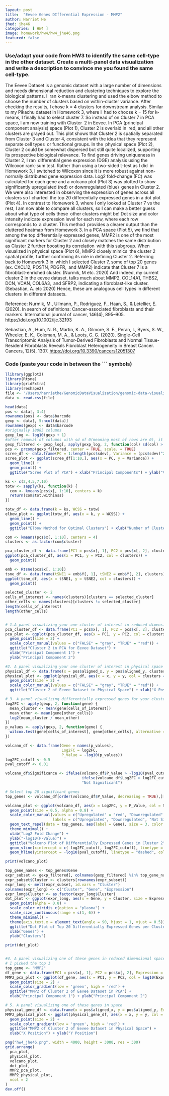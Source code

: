 ```yaml
---
layout: post
title:  "Eevee Genes DIfferential Expression - MMP2"
author: Harriet He
jhed: jhe46
categories: [ HW4 ]
image: homework/hw4/hw4_jhe46.png
featured: false
---
```


### Use/adapt your code from HW3 to identify the same cell-type in the other dataset. Create a multi-panel data visualization and write a description to convince me you found the same cell-type. 

The Eevee Dataset is a genomic dataset with a large number of dimensions and needs dimensional reduction and clustering techniques to explore the biological patterns. I ran k-means clustering and used the elbow method to choose the number of clusters based on within-cluster variance. After checking the results, I chose k = 4 clusters for downstream analysis. Similar to my Pikachu dataset in Homework 3, where I had to choose k = 15 for k-means, I finally had to select cluster 7. So instead of on Cluster 7 in PCA space, I am now training with Cluster 2 in Eevee. In PCA (principal component analysis) space (Plot 1), Cluster 2 is overlaid in red, and all other clusters are grayed out. This plot shows that Cluster 2 is spatially separated from Cluster 3 and Cluster 4, consistent with the idea that they represent separate cell types or functional groups. In the physical space (Plot 2), Cluster 2 could be somewhat dispersed but still quite localized, supporting its prospective biological relevance. To find genes driving uniqueness in Cluster 2, I ran differential gene expression (DGE) analysis using the Wilcoxon rank-sum test. Rather than using a two-sided t-test as I did in Homework 3, I switched to Wilcoxon since it is more robust against non-normally distributed gene expression data. Log2 fold-change (FC) was calculated for each gene and a volcano plot (Plot 3) was plotted to show significantly upregulated (red) or downregulated (blue) genes in Cluster 2. We were also interested in observing the expression of genes across all clusters so I charted the top 20 differentially expressed genes in a dot plot (Plot 4). In contrast to Homework 3, where I only looked at Cluster 7 vs the rest, I am now able to compare all clusters, so I can make a better guess about what type of cells these other clusters might be! Dot size and color intensity indicate expression level for each row, where each row corresponds to a cluster. This method provides a clearer output than the cluttered heatmap from Homework 3. In a PCA space (Plot 5), we find that among the top differentially expressed genes, MMP2 is one of the most significant markers for Cluster 2 and closely matches the same distribution as Cluster 2 further boosting its correlation with this subgroup. When visualized in physical space (Plot 6), MMP2 closely mimics the cluster 2 spatial profile, further confirming its role in defining Cluster 2. Referring back to Homework 3 in which I selected Cluster 7, some of top 20 genes (ex. CXCL12, POSTN, PDGFR, and MMP2) indicate that Cluster 7 is a fibroblast-enriched cluster. (Nurmik, M etc. 2020) And indeed, my current cluster 2 in the eevee dataset, talks much about MMP2, COL14A1, THBS2, DCN, VCAN, COL6A3, and SFRP2, indicating a fibroblast-like cluster. (Sebastian, A. etc 2020) Hence, these are analogous cell types in different clusters in different datasets.



Reference: 
Nurmik, M., Ullmann, P., Rodriguez, F., Haan, S., & Letellier, E. (2020). In search of definitions: Cancer-associated fibroblasts and their markers. International journal of cancer, 146(4), 895–905. https://doi.org/10.1002/ijc.32193

Sebastian, A., Hum, N. R., Martin, K. A., Gilmore, S. F., Peran, I., Byers, S. W., Wheeler, E. K., Coleman, M. A., & Loots, G. G. (2020). Single-Cell Transcriptomic Analysis of Tumor-Derived Fibroblasts and Normal Tissue-Resident Fibroblasts Reveals Fibroblast Heterogeneity in Breast Cancer. Cancers, 12(5), 1307. https://doi.org/10.3390/cancers12051307


### Code (paste your code in between the ``` symbols)

```r
llibrary(ggplot2)
library(Rtsne)
library(gridExtra)
library(reshape2)
file <- '/Users/harriethe/GenomicDataVisualization/genomic-data-visualization-2025/data/eevee.csv.gz'
data <- read.csv(file)

head(data)
pos <- data[, 3:4]
rownames(pos) <- data$barcode
gexp <- data[, 5:ncol(data)]
rownames(gexp) <- data$barcode
#originally 18085 columns 
gexp_log <- log10(gexp + 1)
#after removal of columns with sd of 0(meaning most of rows are 0), it now is 18037 columns
gexp_filtered <- gexp_log[, apply(gexp_log, 2, function(col) sd(col) > 0)]
pcs <- prcomp(gexp_filtered, center = TRUE, scale. = TRUE)
scree_df <- data.frame(PC = 1:length(pcs$sdev), Variance = (pcs$sdev)^2)
scree_plot <- ggplot(scree_df[1:10,], aes(x = PC, y = Variance)) +
  geom_line() +
  geom_point() +
  ggtitle("Scree Plot of PCA") + xlab("Principal Components") + ylab("Variance Explained")

ks <- c(2,4,5,7,10)
totw <- sapply(ks, function(k) {
  com <- kmeans(pcs$x[, 1:10], centers = k)
  return(com$tot.withinss)
})

totw_df <- data.frame(k = ks, WCSS = totw)
elbow_plot <- ggplot(totw_df, aes(x = k, y = WCSS)) +
  geom_line() +
  geom_point() +
  ggtitle("Elbow Method for Optimal Clusters") + xlab("Number of Clusters (k)") + ylab("Within Cluster Sum of Squares")

com <- kmeans(pcs$x[, 1:10], centers = 4)
clusters <- as.factor(com$cluster)

pca_cluster_df <- data.frame(PC1 = pcs$x[, 1], PC2 = pcs$x[, 2], clusters)
ggplot(pca_cluster_df, aes(x = PC1, y = PC2, col = clusters)) +
  geom_point()

emb <- Rtsne(pcs$x[, 1:10])
tsne_df <- data.frame(tSNE1 = emb$Y[, 1], tSNE2 = emb$Y[, 2], clusters)
ggplot(tsne_df, aes(x = tSNE1, y = tSNE2, col = clusters)) +
  geom_point()

selected_cluster <- 2
cells_of_interest <- names(clusters)[clusters == selected_cluster]
other_cells <- names(clusters)[clusters != selected_cluster]
length(cells_of_interest)
length(other_cells)


# 1.A panel visualizing your one cluster of interest in reduced dimensional space (PCA, tSNE, etc)
pca_cluster_df <- data.frame(PC1 = pcs$x[, 1], PC2 = pcs$x[, 2], clusters)
pca_plot <- ggplot(pca_cluster_df, aes(x = PC1, y = PC2, col = clusters == selected_cluster)) +
  geom_point(size = 2) +
  scale_color_manual(values = c("FALSE" = "gray", "TRUE" = "red")) + 
  ggtitle("Cluster 2 in PCA for Eevee Dataset") + 
  xlab("Principal Component 1") + 
  ylab("Principal Component 2") 

#2. A panel visualizing your one cluster of interest in physical space
physical_df <- data.frame(x = pos$aligned_x, y = pos$aligned_y, clusters)
physical_plot <- ggplot(physical_df, aes(x = x, y = y, col = clusters == selected_cluster)) +
  geom_point(size = 2) +
  scale_color_manual(values = c("FALSE" = "gray", "TRUE" = "red")) +
  ggtitle("Cluster 2 of Eevee Dataset in Physical Space") + xlab("X Position") + ylab("Y Position")

# 3. A panel visualizing differentially expressed genes for your cluster of interest
log2FC <- apply(gexp, 2, function(gene) {
  mean_cluster <- mean(gene[cells_of_interest])
  mean_other <- mean(gene[other_cells])
  log2(mean_cluster / mean_other)
})
p_values <- apply(gexp, 2, function(gene) {
  wilcox.test(gene[cells_of_interest], gene[other_cells], alternative = 'two.sided')$p.value
})

volcano_df <- data.frame(Gene = names(p_values), 
                         Log2FC = log2FC, 
                         P_Value = -log10(p_values))
log2FC_cutoff <- 0.5
pval_cutoff <- 0.01 

volcano_df$Significance <- ifelse(volcano_df$P_Value > -log10(pval_cutoff) & abs(volcano_df$Log2FC) > log2FC_cutoff,
                                  ifelse(volcano_df$Log2FC > log2FC_cutoff, "Upregulated", "Downregulated"), 
                                  "Not Significant")

# Select top 20 significant genes
top_genes <- volcano_df[order(volcano_df$P_Value, decreasing = TRUE),][1:20,] 

volcano_plot <- ggplot(volcano_df, aes(x = Log2FC, y = P_Value, col = Significance)) +
  geom_point(size = 0.5, alpha = 0.8) + 
  scale_color_manual(values = c("Upregulated" = "red", "Downregulated" = "blue", "Not Significant" = "gray"),
                     labels = c("Upregulated", "Downregulated", "Not Significant")) +
  geom_text_repel(data = top_genes, aes(label = Gene), size = 3, color = "black", box.padding = 0.5, max.overlaps = 20) +
  theme_minimal() +
  xlab("Log2 Fold Change") + 
  ylab("-log10(P-Value)") +
  ggtitle("Volcano Plot of Differentially Expressed Genes in Cluster 2") +
  geom_vline(xintercept = c(-log2FC_cutoff, log2FC_cutoff), linetype = "dashed", color = "red") + 
  geom_hline(yintercept = -log10(pval_cutoff), linetype = "dashed", color = "blue")  

print(volcano_plot)

top_gene_names <- top_genes$Gene
expr_subset <- gexp_filtered[, colnames(gexp_filtered) %in% top_gene_names]
expr_subset$Cluster <- clusters[rownames(expr_subset)]
expr_long <- melt(expr_subset, id.vars = "Cluster") 
colnames(expr_long) <- c("Cluster", "Gene", "Expression")
expr_long$Cluster <- as.factor(expr_long$Cluster)
dot_plot <- ggplot(expr_long, aes(x = Gene, y = Cluster, size = Expression, color = Expression)) +
  geom_point(alpha = 0.8) +
  scale_color_viridis_c(option = "plasma") +
  scale_size_continuous(range = c(1, 6)) +
  theme_minimal() +
  theme(axis.text.x = element_text(angle = 90, hjust = 1, vjust = 0.5)) +
  ggtitle("Dot Plot of Top 20 Differentially Expressed Genes per Cluster") +
  xlab("Genes") +
  ylab("Clusters")

print(dot_plot)


#4. A panel visualizing one of these genes in reduced dimensional space (PCA, tSNE, etc)
# I picked the top 1
top_gene <- "MMP2"
df_gene <- data.frame(PC1 = pcs$x[, 1], PC2 = pcs$x[, 2], Expression = gexp[, top_gene])
MMP2_pca_plot <- ggplot(df_gene, aes(x = PC1, y = PC2, col = log10(Expression + 1))) +
  geom_point(size = 2) +
  scale_color_gradient(low = 'green', high = 'red') +
  ggtitle("MMP2 of Cluster 2 of Eevee Dataset in PCA") +
  xlab("Principal Component 1") + ylab("Principal Component 2")

# 5. A panel visualizing one of these genes in space
physical_gene_df <- data.frame(x = pos$aligned_x, y = pos$aligned_y, Expression = gexp[, top_gene])
MMP2_physical_plot <- ggplot(physical_gene_df, aes(x = x, y = y, col = log10(Expression + 1))) +
  geom_point(size = 2) +
  scale_color_gradient(low = 'green', high = 'red') +
  ggtitle("MMP2 of Cluster 2 of Eevee Dataset in Physical Space") +
  xlab("X Position") + ylab("Y Position")

png("hw4_jhe46.png", width = 4000, height = 3000, res = 300)
grid.arrange(
  pca_plot, 
  physical_plot, 
  volcano_plot, 
  dot_plot, 
  MMP2_pca_plot, 
  MMP2_physical_plot,
  ncol = 2 
)
dev.off()
```